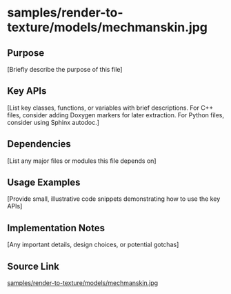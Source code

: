 # samples/render-to-texture/models/mechmanskin.jpg

## Purpose
[Briefly describe the purpose of this file]

## Key APIs
[List key classes, functions, or variables with brief descriptions.
For C++ files, consider adding Doxygen markers for later extraction.
For Python files, consider using Sphinx autodoc.]

## Dependencies
[List any major files or modules this file depends on]

## Usage Examples
[Provide small, illustrative code snippets demonstrating how to use the key APIs]

## Implementation Notes
[Any important details, design choices, or potential gotchas]

## Source Link
[samples/render-to-texture/models/mechmanskin.jpg](link_to_source_repository/samples/render-to-texture/models/mechmanskin.jpg)
